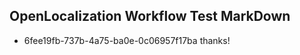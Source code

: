 ## OpenLocalization Workflow Test MarkDown
* 6fee19fb-737b-4a75-ba0e-0c06957f17ba thanks!

<!--HONumber=Jul16_HO5-->


